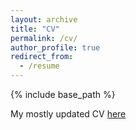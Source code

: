 ```yaml
---
layout: archive
title: "CV"
permalink: /cv/
author_profile: true
redirect_from:
  - /resume
---
```


{% include base_path %}

My mostly updated CV [here](http://indiiigo.github.io/files/Indira_CV.pdf)